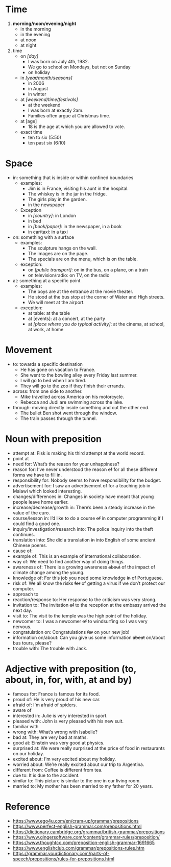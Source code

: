 # Time
1. **morning/noon/evening/night**
	* in the morning
	* in the evening
	* at noon
	* at night
1. time
	* on *[day]*
		- I was born on July 4th, 1982.
		- We go to school on Mondays, but not on Sunday
		- on holiday
	* in *[year/month/seasons]*
		- in 2006
		- in August
		- in winter
	* at *[weekend/time/festivals]*
		- at the weekend
		- I was born at exactly 2am. 
		- Families often argue at Christmas time.
	* at [age]
		- 18 is the age at which you are allowed to vote.
	- exact time
		- ten to six (5:50)
		- ten past six (6:10)

# Space
+ in: something that is inside or within confined boundaries
	- examples: 
		- Jim is in France, visiting his aunt in the hospital.
		- The whiskey is in the jar in the fridge.
		- The girls play in the garden.
		- in the newspaper
	- Exception
		- in *[country]*: in London
		- in bed
		- in *[book/paper]*: in the newspaper, in a book
		- in car/taxi: in a taxi
+ on: something with a surface
	- examples:
		- The sculpture hangs on the wall.
		- The images are on the page.
		- The specials are on the menu, which is on the table.
	- exception:
		- on *[public transport]*: on ~~in~~ the bus, on a plane, on a train
		- on television/radio: on TV, on the radio
+ at: something at a specific point
	- examples:
		- The boys are at the entrance at the movie theater.
		- He stood at the bus stop at the corner of Water and High streets.
		- We will meet at the airport.
	- exception:
		- at table: at the table
		- at [events]: at a concert, at the party
		- at *[place where you do typical activity]*: at the cinema, at school, at work, at home

# Movement
+ to: towards a specific destination
	- He has gone on vacation to France.
	- She went to the bowling alley every Friday last summer.
	- I will go to bed when I am tired.
	- They will go to the zoo if they finish their errands.
+ across: from one side to another.
	- Mike travelled across America on his motorcycle.
	- Rebecca and Judi are swimming across the lake.
+ through: moving directly inside something and out the other end.
	- The bullet Ben shot went through the window.
	- The train passes through the tunnel.

# Noun with preposition
- attempt at: Fisk is making his third attempt at the world record.
- point at
- need for: What’s the reason for your unhappiness?
- reason for: I’ve never understood the reason ~~of~~ for all these different forms we have to fill in.
- responsibility for: Nobody seems to have responsibility for the budget.
- advertisement for: I saw an advertisement ~~of~~ for a teaching job in Malawi which looked interesting.
- changes/differences in: Changes in society have meant that young people leave home earlier.
- increase/decrease/growth in: There’s been a steady increase in the value of the euro.
- course/lesson in: I’d like to do a course ~~of~~ in computer programming if I could find a good one.
- inquiry/investigation/research into: The police inquiry into the theft continues.
- translation into: She did a translation ~~in~~ into English of some ancient Chinese poems.
- cause of: 
- example of: This is an example of international collaboration.
- way of: We need to find another way of doing things.
- awareness of: There is a growing awareness ~~about~~ of the impact of climate change among the young.
- knowledge of: For this job you need some knowledge ~~in~~ of Portuguese.
- risk of: We all know the risks ~~for~~ of getting a virus if we don’t protect our computer.
- approach to
- reaction/response to: Her response to the criticism was very strong.
- invitation to: The invitation ~~of~~ to the reception at the embassy arrived the next day.
- visit to: The visit to the temple was the high point of the holiday.
- newcomer to: I was a newcomer ~~of~~ to windsurfing so I was very nervous.
- congratulation on: Congratulations ~~for~~ on your new job!
- information on/about: Can you give us some information ~~about~~ on/about bus tours, please?
- trouble with: The trouble with Jack.

# Adjective with preposition (to, about, in, for, with, at and by)
- famous for: France is famous for its food.
- proud of: He is very proud of his new car.
- afraid of: I'm afraid of spiders.
- aware of 
- interested in: Julie is very interested in sport.
- pleased with: John is very pleased with his new suit.
- familiar with
- wrong with: What’s wrong with Isabelle?
- bad at: They are very bad at maths.
- good at: Einstein was very good at physics.
- surprised at: We were really surprised at the price of food in restaurants on our holiday.
- excited about: I'm very excited about my holiday.
- worried about: We’re really excited about our trip to Argentina.
- different from: Coffee is different from tea.
- due to: It is due to the accident.
- similar to: This picture is similar to the one in our living room.
- married to: My mother has been married to my father for 20 years.

# Reference
* https://www.ego4u.com/en/cram-up/grammar/prepositions
* https://www.perfect-english-grammar.com/prepositions.html
* https://dictionary.cambridge.org/grammar/british-grammar/prepositions
* https://www.gingersoftware.com/content/grammar-rules/preposition/
* https://www.thoughtco.com/preposition-english-grammar-1691665
* https://www.englishclub.com/grammar/prepositions-rules.htm
* https://grammar.yourdictionary.com/parts-of-speech/prepositions/rules-for-prepositions.html